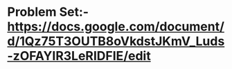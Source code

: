 # Problem Set:- https://docs.google.com/document/d/1Qz75T3OUTB8oVkdstJKmV_Luds-zOFAYIR3LeRIDFIE/edit